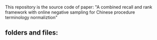 This repository is the source code of paper: "A combined recall and rank framework with online negative sampling for Chinese procedure terminology normaliztion"

## folders and files:
